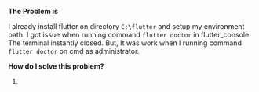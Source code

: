**The Problem is**

I already install flutter on directory `C:\flutter` and setup my environment path. I got issue when running command `flutter doctor` in flutter_console. The terminal instantly closed.
But, It was work when I running command `flutter doctor` on cmd as administrator.  



**How do I solve this problem?**

1. 

